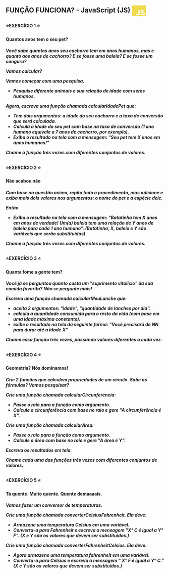 ## FUNÇÃO FUNCIONA? - JavaScript (JS) <img align="center" height="35" width="45" src="https://raw.githubusercontent.com/devicons/devicon/master/icons/javascript/javascript-plain.svg">

<h4> ⭐EXERCÍCIO 1 ⭐</h4>

<h4> Quantos anos tem o seu pet? </h4>
<h5> Você sabe quantos anos seu cachorro tem em anos humanos, mas e quanto aos anos de cachorro? 
E se fosse uma baleia? 
E se fosse um canguru? 

Vamos calcular?

Vamos começar com uma pesquisa. 
- Pesquise diferente animais e sua relação de idade com seres humanos. 

Agora, escreva uma função chamada calcularIdadePet que:
- Tem dois argumentos: a idade do seu cachorro e a taxa de conversão que será calculada.
- Calcula a idade do seu pet com base na taxa de conversão (1 ano humano equivale a 7 anos de cachorro, por exemplo).
- Exiba o resultado na tela com a mensagem: "Seu pet tem X anos em anos humanos!"

Chame a função três vezes com diferentes conjuntos de valores.</h5>

##

<h4> ⭐EXERCÍCIO 2 ⭐</h4>

<h4> Não acabou não </h4>
<h5> Com base na questão acima, repita todo o procedimento, mas adicione e exiba mais dois valores nos argumentos: o nome do pet e a espécie dele. 

Então
- Exiba o resultado na tela com a mensagem: "Batatinha tem X anos em anos de verdade! Um(a) baleia tem uma relação de Y anos de baleia para cada 1 ano humano". (Batatinha, X, baleia e Y são variáveis que serão substituídas)

Chame a função três vezes com diferentes conjuntos de valores.</h5>

##

<h4> ⭐EXERCÍCIO 3 ⭐</h4>

<h4> Quanta fome a gente tem? </h4>
<h5> Você já se perguntou quanto custa um "suprimento vitalício" da sua comida favorita? 
Não se pergunte mais!

Escreva uma função chamada calcularMeuLanche que:
- aceita 2 argumentos: "idade", "quantidade de lanches por dia".
- calcula a quantidade consumida para o resto da vida (com base em uma idade máxima constante).
- exibe o resultado na tela da seguinte forma: "Você precisará de NN para durar até a idade X"

Chame essa função três vezes, passando valores diferentes a cada vez.</h5>

##

<h4> ⭐EXERCÍCIO 4 ⭐</h4>

<h4> Geometria? Nós dominamos! </h4>
<h5>Crie 2 funções que calculem propriedades de um círculo. 
Sabe as fórmulas? Vamos pesquisar? 

Crie uma função chamada calcularCircunferencia:
- Passe o raio para a função como argumento.
- Calcule a circunferência com base no raio e gere "A circunferência é X".

Crie uma função chamada calcularArea:
- Passe o raio para a função como argumento.
- Calcule a área com base no raio e gere "A área é Y".

Escreva os resultados em tela. 

Chame cada uma  das funções três vezes com diferentes conjuntos de valores.</h5>

##

<h4> ⭐EXERCÍCIO 5 ⭐</h4>

<h4> Tá quente. Muito quente. Quente demaaaais. </h4>
<h5>Vamos fazer um conversor de temperaturas.

Crie uma função chamada converterCelsiusFahrenheit. 
Ela deve:
- Armazene uma temperatura Celsius em uma variável.
- Converta-a para Fahrenheit e escreva a mensagem "X° C é igual a Y° F". (X e Y são os valores que devem ser substituídos.) 

Crie uma função chamada converterFahrenheitCelsius. 
Ela deve: 
- Agora armazene uma temperatura fahrenheit em uma variável.
- Converta-a para Celsius  e escreva a mensagem  " X° F é igual a Y° C." (X e Y são os valores que devem ser substituídos.) </h5>

##





